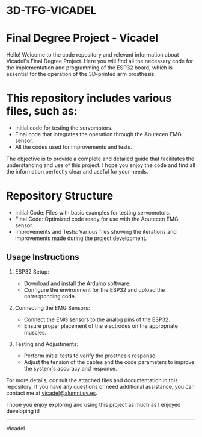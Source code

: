 # 3D-TFG-VICADEL
# Final Degree Project - Vicadel

Hello! Welcome to the code repository and relevant information about Vicadel's Final Degree Project. Here you will find all the necessary code for the implementation and programming of the ESP32 board, which is essential for the operation of the 3D-printed arm prosthesis.

# This repository includes various files, such as:
- Initial code for testing the servomotors.
- Final code that integrates the operation through the Aoutecen EMG sensor.
- All the codes used for improvements and tests.

The objective is to provide a complete and detailed guide that facilitates the understanding and use of this project. I hope you enjoy the code and find all the information perfectly clear and useful for your needs.

# Repository Structure

- Initial Code: Files with basic examples for testing servomotors.
- Final Code: Optimized code ready for use with the Aoutecen EMG sensor.
- Improvements and Tests: Various files showing the iterations and improvements made during the project development.

## Usage Instructions

1. ESP32 Setup:
   - Download and install the Arduino software.
   - Configure the environment for the ESP32 and upload the corresponding code.

2. Connecting the EMG Sensors:
   - Connect the EMG sensors to the analog pins of the ESP32.
   - Ensure proper placement of the electrodes on the appropriate muscles.

3. Testing and Adjustments:
   - Perform initial tests to verify the prosthesis response.
   - Adjust the tension of the cables and the code parameters to improve the system's accuracy and response.

For more details, consult the attached files and documentation in this repository. If you have any questions or need additional assistance, you can contact me at vicadel@alumni.uv.es.

I hope you enjoy exploring and using this project as much as I enjoyed developing it!

---
Vicadel

